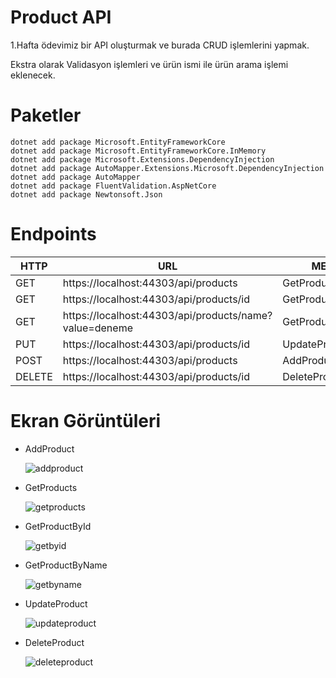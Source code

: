 # Product API

1.Hafta ödevimiz bir API oluşturmak ve burada CRUD işlemlerini yapmak.

Ekstra olarak Validasyon işlemleri ve ürün ismi ile ürün arama işlemi eklenecek.

# Paketler

    dotnet add package Microsoft.EntityFrameworkCore
    dotnet add package Microsoft.EntityFrameworkCore.InMemory
    dotnet add package Microsoft.Extensions.DependencyInjection
    dotnet add package AutoMapper.Extensions.Microsoft.DependencyInjection
    dotnet add package AutoMapper
    dotnet add package FluentValidation.AspNetCore
    dotnet add package Newtonsoft.Json

# Endpoints

|HTTP|URL|METOT|
|---|---|---|
|GET| https://localhost:44303/api/products |GetProducts|
|GET| https://localhost:44303/api/products/id |GetProductById|
|GET| https://localhost:44303/api/products/name?value=deneme |GetProductByName|
|PUT| https://localhost:44303/api/products/id |UpdateProduct|
|POST| https://localhost:44303/api/products |AddProduct|
|DELETE| https://localhost:44303/api/products/id |DeleteProduct|

# Ekran Görüntüleri

- AddProduct
    
    ![addproduct](https://user-images.githubusercontent.com/44196434/163218894-f8abe643-b28c-488b-ba3e-fcb71164a2b3.png)

- GetProducts
    
    ![getproducts](https://user-images.githubusercontent.com/44196434/163218989-96e5b16f-989d-4078-ba38-9fb3d9e68461.png)

- GetProductById

    ![getbyid](https://user-images.githubusercontent.com/44196434/163219053-100826a3-cff8-46a5-931f-978f2526e50c.png)

- GetProductByName

    ![getbyname](https://user-images.githubusercontent.com/44196434/163219107-0749925d-3b7b-433a-a5f7-df516a236203.png)

- UpdateProduct

    ![updateproduct](https://user-images.githubusercontent.com/44196434/163219176-2f6dd1c3-338c-4fd2-900c-5af4b318bd0e.png)

- DeleteProduct

    ![deleteproduct](https://user-images.githubusercontent.com/44196434/163219210-48e3d5be-7235-47f0-bfdd-c28006dfdf24.png)

    
